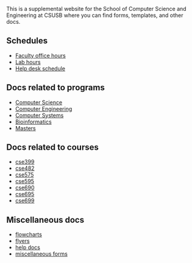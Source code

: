 This is a supplemental website for the School of Computer Science and Engineering at CSUSB
where you can find forms, templates, and other docs.

## Schedules

* [Faculty office hours](office-hours.pdf)
* [Lab hours](lab-hours.pdf)
* [Help desk schedule](help-desk-schedule.pdf)

## Docs related to programs

* [Computer Science](cs/)
* [Computer Engineering](ce/)
* [Computer Systems](ba/)
* [Bioinformatics](bi/)
* [Masters](ms/)

## Docs related to courses

* [cse399](cse399)
* [cse482](cse482)
* [cse575](cse575)
* [cse595](cse595)
* [cse690](cse690)
* [cse695](cse695)
* [cse699](cse699)

## Miscellaneous docs

* [flowcharts](flowcharts)
* [flyers](flyers)
* [help docs](help)
* [miscellaneous forms](miscellaneous)

